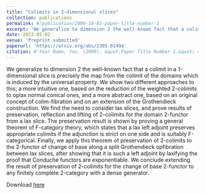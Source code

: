 ```yaml
---
title: "Colimits in 2-dimensional slices"
collection: publications
permalink: #/publication/2009-10-01-paper-title-number-1
excerpt: 'We generalize to dimension 2 the well-known fact that a colimit in a 1-dimensional slice is precisely the map from the colimit of the domains which is induced by the universal property. We show two different approaches to this; a more intuitive one, based on the reduction of the weighted 2-colimits to oplax normal conical ones, and a more abstract one, based on an original concept of colim-fibration and on an extension of the Grothendieck construction. We find the need to consider lax slices, and prove results of preservation, reflection and lifting of 2-colimits for the domain 2-functor from a lax slice. The preservation result is shown by proving a general theorem of F-category theory, which states that a lax left adjoint preserves appropriate colimits if the adjunction is strict on one side and is suitably F-categorical. Finally, we apply this theorem of preservation of 2-colimits to the 2-functor of change of base along a split Grothendieck opfibration between lax slices, after showing that it is such a left adjoint by laxifying the proof that Conduché functors are exponentiable. We conclude extending the result of preservation of 2-colimits for the change of base 2-functor to any finitely complete 2-category with a dense generator.'
date: 2023-05-02
venue: 'Preprint submitted'
paperurl: 'https://arxiv.org/abs/2305.01494'
citation: #'Your Name, You. (2009). &quot;Paper Title Number 1.&quot; <i>Journal 1</i>. 1(1).'
---
```

We generalize to dimension 2 the well-known fact that a colimit in a 1-dimensional slice is precisely the map from the colimit of the domains which is induced by the universal property. We show two different approaches to this; a more intuitive one, based on the reduction of the weighted 2-colimits to oplax normal conical ones, and a more abstract one, based on an original concept of colim-fibration and on an extension of the Grothendieck construction. We find the need to consider lax slices, and prove results of preservation, reflection and lifting of 2-colimits for the domain 2-functor from a lax slice. The preservation result is shown by proving a general theorem of F-category theory, which states that a lax left adjoint preserves appropriate colimits if the adjunction is strict on one side and is suitably F-categorical. Finally, we apply this theorem of preservation of 2-colimits to the 2-functor of change of base along a split Grothendieck opfibration between lax slices, after showing that it is such a left adjoint by laxifying the proof that Conduché functors are exponentiable. We conclude extending the result of preservation of 2-colimits for the change of base 2-functor to any finitely complete 2-category with a dense generator.

Download [here](https://arxiv.org/abs/2305.01494)
